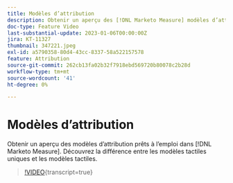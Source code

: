 ```yaml
---
title: Modèles d’attribution
description: Obtenir un aperçu des [!DNL Marketo Measure] modèles d’attribution. Découvrez la différence entre les modèles tactiles uniques et les modèles tactiles.
doc-type: Feature Video
last-substantial-update: 2023-01-06T00:00:00Z
jira: KT-11327
thumbnail: 347221.jpeg
exl-id: a5790358-80d4-43cc-8337-58a522157578
feature: Attribution
source-git-commit: 262cb13fa02b32f7918ebd569720b80078c2b28d
workflow-type: tm+mt
source-wordcount: '41'
ht-degree: 0%

---
```


# Modèles d’attribution

Obtenir un aperçu des modèles d’attribution prêts à l’emploi dans [!DNL Marketo Measure]. Découvrez la différence entre les modèles tactiles uniques et les modèles tactiles.

>[!VIDEO](https://video.tv.adobe.com/v/347221/?learn=on){transcript=true}
